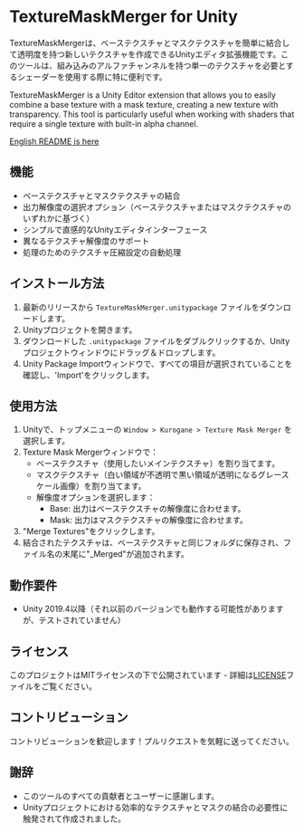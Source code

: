 # TextureMaskMerger for Unity

TextureMaskMergerは、ベーステクスチャとマスクテクスチャを簡単に結合して透明度を持つ新しいテクスチャを作成できるUnityエディタ拡張機能です。このツールは、組み込みのアルファチャンネルを持つ単一のテクスチャを必要とするシェーダーを使用する際に特に便利です。

TextureMaskMerger is a Unity Editor extension that allows you to easily combine a base texture with a mask texture, creating a new texture with transparency. This tool is particularly useful when working with shaders that require a single texture with built-in alpha channel.

[English README is here](README.md)

## 機能

- ベーステクスチャとマスクテクスチャの結合
- 出力解像度の選択オプション（ベーステクスチャまたはマスクテクスチャのいずれかに基づく）
- シンプルで直感的なUnityエディタインターフェース
- 異なるテクスチャ解像度のサポート
- 処理のためのテクスチャ圧縮設定の自動処理

## インストール方法

1. 最新のリリースから `TextureMaskMerger.unitypackage` ファイルをダウンロードします。
2. Unityプロジェクトを開きます。
3. ダウンロードした `.unitypackage` ファイルをダブルクリックするか、Unityプロジェクトウィンドウにドラッグ＆ドロップします。
4. Unity Package Importウィンドウで、すべての項目が選択されていることを確認し、'Import'をクリックします。

## 使用方法

1. Unityで、トップメニューの `Window > Kurogane > Texture Mask Merger` を選択します。
2. Texture Mask Mergerウィンドウで：
   - ベーステクスチャ（使用したいメインテクスチャ）を割り当てます。
   - マスクテクスチャ（白い領域が不透明で黒い領域が透明になるグレースケール画像）を割り当てます。
   - 解像度オプションを選択します：
     - Base: 出力はベーステクスチャの解像度に合わせます。
     - Mask: 出力はマスクテクスチャの解像度に合わせます。
3. "Merge Textures"をクリックします。
4. 結合されたテクスチャは、ベーステクスチャと同じフォルダに保存され、ファイル名の末尾に"_Merged"が追加されます。

## 動作要件

- Unity 2019.4以降（それ以前のバージョンでも動作する可能性がありますが、テストされていません）

## ライセンス

このプロジェクトはMITライセンスの下で公開されています - 詳細は[LICENSE](LICENSE)ファイルをご覧ください。

## コントリビューション

コントリビューションを歓迎します！プルリクエストを気軽に送ってください。

## 謝辞

- このツールのすべての貢献者とユーザーに感謝します。
- Unityプロジェクトにおける効率的なテクスチャとマスクの結合の必要性に触発されて作成されました。

